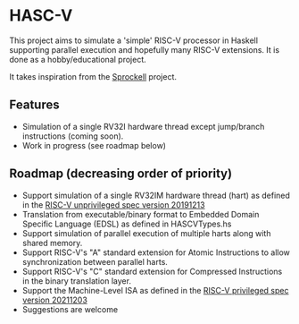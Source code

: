 # HASC-V

This project aims to simulate a 'simple' RISC-V processor in Haskell supporting parallel execution and hopefully many RISC-V extensions. It is done as a hobby/educational project.

It takes inspiration from the [Sprockell](https://github.com/martijnbastiaan/sprockell) project.

## Features
- Simulation of a single RV32I hardware thread except jump/branch instructions (coming soon).
- Work in progress (see roadmap below)

## Roadmap (decreasing order of priority)
- Support simulation of a single RV32IM hardware thread (hart) as defined in the [RISC-V unprivileged spec version 20191213](https://github.com/riscv/riscv-isa-manual/releases/tag/Ratified-IMAFDQC)
- Translation from executable/binary format to Embedded Domain Specific Language (EDSL) as defined in HASCVTypes.hs
- Support simulation of parallel execution of multiple harts along with shared memory.
- Support RISC-V's "A" standard extension for Atomic Instructions to allow synchronization between parallel harts.
- Support RISC-V's "C" standard extension for Compressed Instructions in the binary translation layer.
- Support the Machine-Level ISA as defined in the [RISC-V privileged spec version 20211203](https://github.com/riscv/riscv-isa-manual/releases/tag/Priv-v1.12)
- Suggestions are welcome